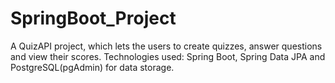 # SpringBoot_Project

A QuizAPI project, which lets the users to create quizzes, answer questions and view their scores. 
Technologies used: Spring Boot, Spring Data JPA and PostgreSQL(pgAdmin) for data storage.
